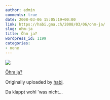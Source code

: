 ```yaml
---
author: admin
comments: true
date: 2008-03-06 15:05:19+00:00
link: https://habi.gna.ch/2008/03/06/ohm-ja/
slug: ohm-ja
title: Öhm ja?
wordpress_id: 1199
categories:
- none
---
```


[![](http://farm3.static.flickr.com/2058/2313976871_bee16d214a_m.jpg)](http://www.flickr.com/photos/habi/2313976871/)

[Öhm ja?](http://www.flickr.com/photos/habi/2313976871/)

Originally uploaded by [habi](http://www.flickr.com/people/habi/).

Da klappt wohl 'was nicht...
